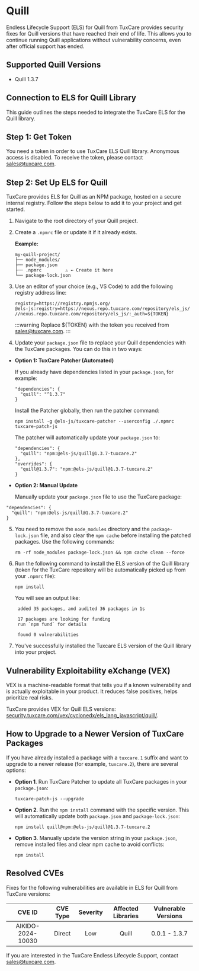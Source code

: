 # Quill

Endless Lifecycle Support (ELS) for Quill from TuxCare provides security fixes for Quill versions that have reached their end of life. This allows you to continue running Quill applications without vulnerability concerns, even after official support has ended.

## Supported Quill Versions

* Quill 1.3.7

## Connection to ELS for Quill Library

This guide outlines the steps needed to integrate the TuxCare ELS for the Quill library.

## Step 1: Get Token

You need a token in order to use TuxCare ELS Quill library. Anonymous access is disabled. To receive the token, please contact [sales@tuxcare.com](mailto:sales@tuxcare.com).

## Step 2: Set Up ELS for Quill

TuxCare provides ELS for Quill as an NPM package, hosted on a secure internal registry. Follow the steps below to add it to your project and get started.

1. Navigate to the root directory of your Quill project.
2. Create a `.npmrc` file or update it if it already exists.

   **Example:**

   ```text
   my-quill-project/
   ├── node_modules/
   ├── package.json
   ├── .npmrc         ⚠️ ← Create it here
   └── package-lock.json
   ```

3. Use an editor of your choice (e.g., VS Code) to add the following registry address line:

   <CodeWithCopy>

   ```text
   registry=https://registry.npmjs.org/
   @els-js:registry=https://nexus.repo.tuxcare.com/repository/els_js/
   //nexus.repo.tuxcare.com/repository/els_js/:_auth=${TOKEN}
   ```

   </CodeWithCopy>

   :::warning
   Replace ${TOKEN} with the token you received from [sales@tuxcare.com](mailto:sales@tuxcare.com).
   :::

4. Update your `package.json` file to replace your Quill dependencies with the TuxCare packages. You can do this in two ways:

  * **Option 1: TuxCare Patcher (Automated)**

    If you already have dependencies listed in your `package.json`, for example:

    ```text
    "dependencies": {
      "quill": "^1.3.7"
    }
    ```

    Install the Patcher globally, then run the patcher command:

    <CodeWithCopy>

    ```text
    npm install -g @els-js/tuxcare-patcher --userconfig ./.npmrc
    tuxcare-patch-js
    ```

    </CodeWithCopy>

    The patcher will automatically update your `package.json` to:

    ```text
    "dependencies": {
      "quill": "npm:@els-js/quill@1.3.7-tuxcare.2"
    },
    "overrides": {
      "quill@1.3.7": "npm:@els-js/quill@1.3.7-tuxcare.2"
    }
    ```
    
  * **Option 2: Manual Update**

     Manually update your `package.json` file to use the TuxCare package:

   <CodeWithCopy>

   ```text
   "dependencies": {
     "quill": "npm:@els-js/quill@1.3.7-tuxcare.2"
   }
   ```

   </CodeWithCopy>

5. You need to remove the `node_modules` directory and the `package-lock.json` file, and also clear the `npm cache` before installing the patched packages. Use the following commands:
   
   <CodeWithCopy>

   ```text
   rm -rf node_modules package-lock.json && npm cache clean --force
   ```

   </CodeWithCopy>

6. Run the following command to install the ELS version of the Quill library (token for the TuxCare repository will be automatically picked up from your `.npmrc` file):

   <CodeWithCopy>

   ```text
   npm install
   ```

   </CodeWithCopy>

   You will see an output like:

   ```text
    added 35 packages, and audited 36 packages in 1s
    
    17 packages are looking for funding
    run `npm fund` for details
    
    found 0 vulnerabilities
   ```

7. You've successfully installed the Tuxcare ELS version of the Quill library into your project.

## Vulnerability Exploitability eXchange (VEX) 

VEX is a machine-readable format that tells you if a known vulnerability and is actually exploitable in your product. It reduces false positives, helps prioritize real risks.

TuxCare provides VEX for Quill ELS versions: [security.tuxcare.com/vex/cyclonedx/els_lang_javascript/quill/](https://security.tuxcare.com/vex/cyclonedx/els_lang_javascript/quill/).

## How to Upgrade to a Newer Version of TuxCare Packages

If you have already installed a package with a `tuxcare.1` suffix and want to upgrade to a newer release (for example, `tuxcare.2`), there are several options:

* **Option 1**. Run TuxCare Patcher to update all TuxCare packages in your `package.json`:

  <CodeWithCopy>

  ```text
  tuxcare-patch-js --upgrade
  ```

  </CodeWithCopy>

* **Option 2**. Run the `npm install` command with the specific version. This will automatically update both `package.json` and `package-lock.json`:

  <CodeWithCopy>

  ```text
  npm install quill@npm:@els-js/quill@1.3.7-tuxcare.2
  ```

  </CodeWithCopy>

* **Option 3**. Manually update the version string in your `package.json`, remove installed files and clear npm cache to avoid conflicts:

  <CodeWithCopy>

  ```text
  npm install
  ```

  </CodeWithCopy>

## Resolved CVEs

Fixes for the following vulnerabilities are available in ELS for Quill from TuxCare versions:

| CVE ID         | CVE Type | Severity | Affected Libraries | Vulnerable Versions |
| :------------: | :------: |:--------:|:------------------:| :----------------: |
| AIKIDO-2024-10030 | Direct   | Low      | Quill             | 0.0.1 - 1.3.7     |

If you are interested in the TuxCare Endless Lifecycle Support, contact [sales@tuxcare.com](mailto:sales@tuxcare.com).
